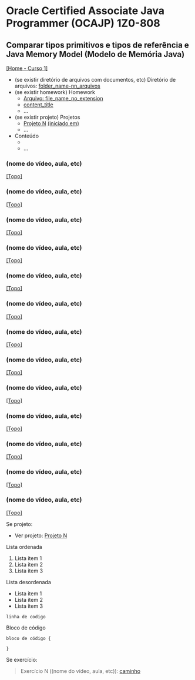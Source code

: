 # Oracle Certified Associate Java Programmer (OCAJP) 1Z0-808

## Comparar tipos primitivos e tipos de referência e Java Memory Model (Modelo de Memória Java)
[[Home - Curso 1]](../../README.md#curso-1)<br />

- (se existir diretório de arquivos com documentos, etc) Diretório de arquivos: [folder_name-nn_arquivos](folder_link)
- (se existir homework) Homework
  - [Arquivo: file_name_no_extension](file_link)
  - [content_title](content_link)
  - ...
- (se existir projeto) Projetos
  - [Projeto N](folder_link-proj_nn) [(iniciado em)](#started_in_content_link)
  - ...
- Conteúdo
  - []()
  - ...

### (nome do vídeo, aula, etc)
[[Topo]](#)<br />



### (nome do vídeo, aula, etc)
[[Topo]](#)<br />



### (nome do vídeo, aula, etc)
[[Topo]](#)<br />



### (nome do vídeo, aula, etc)
[[Topo]](#)<br />



### (nome do vídeo, aula, etc)
[[Topo]](#)<br />



### (nome do vídeo, aula, etc)
[[Topo]](#)<br />



### (nome do vídeo, aula, etc)
[[Topo]](#)<br />



### (nome do vídeo, aula, etc)
[[Topo]](#)<br />



### (nome do vídeo, aula, etc)
[[Topo]](#)<br />



### (nome do vídeo, aula, etc)
[[Topo]](#)<br />



### (nome do vídeo, aula, etc)
[[Topo]](#)<br />



### (nome do vídeo, aula, etc)
[[Topo]](#)<br />



### (nome do vídeo, aula, etc)
[[Topo]](#)<br />



Se projeto:
- Ver projeto: [Projeto N](folder_link-proj_nn)

Lista ordenada
1. Lista item 1
2. Lista item 2
3. Lista item 3

Lista desordenada
- Lista item 1
- Lista item 2
- Lista item 3

`linha de codigo`

Bloco de código

```
bloco de código {

}
```

Se exercício:
> Exercício N ((nome do vídeo, aula, etc)): [caminho](pasta_exercicio-exercicio_nn)
